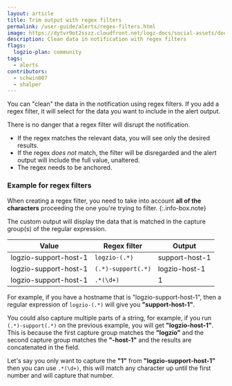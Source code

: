 ```yaml
---
layout: article
title: Trim output with regex filters
permalink: /user-guide/alerts/regex-filters.html
image: https://dytvr9ot2sszz.cloudfront.net/logz-docs/social-assets/docs-social.jpg
description: Clean data in notification with regex filters
flags:
  logzio-plan: community
tags:
  - alerts
contributors:
  - schwin007
  - shalper
---
```


You can "clean" the data in the notification using regex filters. If you add a regex filter, it will select for the data you want to include in the alert output.

There is no danger that a regex filter will disrupt the notification.

* If the regex matches the relevant data, you will see only the desired results.
* If the regex _does not_ match, the filter will be disregarded and the alert output will include the full value, unaltered.
* The regex needs to be anchored.


### Example for regex filters

When creating a regex filter, you need to take into account **all of the characters** proceeding the one you're trying to filter.
{:.info-box.note}

The custom output will display the data that is matched in the capture group(s) of the regular expression.


| Value | Regex filter | Output |
|---|---|---|
| logzio-support-host-1 | `logzio-(.*)` | support-host-1 |
| logzio-support-host-1 |`(.*)-support(.*)` | logzio-host-1 |
| logzio-support-host-1 | `.*(\d+)` | 1 |


For example, if you have a hostname that is "logzio-support-host-1", then a regular expression of `logzio-(.*)` will give you **"support-host-1"**.

You could also capture multiple parts of a string, for example, if you run `(.*)-support(.*)`  on the previous example, you will get **"logzio-host-1"**.  This is because the first capture group matches the **"logzio"** and the second capture group matches the **"-host-1"** and the results are concatenated in the field.

Let's say you only want to capture the **"1"** from **"logzio-support-host-1"** then you can use `.*(\d+)`, this will match any character up until the first number and will capture that number.